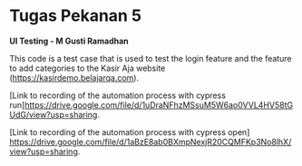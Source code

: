 # Tugas Pekanan 5
**UI Testing - M Gusti Ramadhan**

This code is a test case that is used to test the login feature and the feature to add categories to the Kasir Aja website (https://kasirdemo.belajarqa.com).

[Link to recording of the automation process with cypress run]https://drive.google.com/file/d/1uDraNFhzMSsuM5W6ao0VVL4HV58tGUdG/view?usp=sharing.

[Link to recording of the automation process with cypress open] https://drive.google.com/file/d/1aBzE8ab0BXmpNexjR20CQMFKp3No8lhX/view?usp=sharing.
